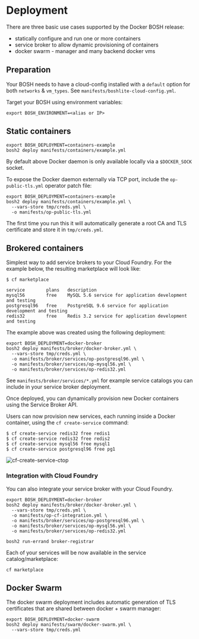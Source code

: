 # Deployment

There are three basic use cases supported by the Docker BOSH release:

* statically configure and run one or more containers
* service broker to allow dynamic provisioning of containers
* docker swarm - manager and many backend docker vms

## Preparation

Your BOSH needs to have a cloud-config installed with a `default` option for both `networks` & `vm_types`. See `manifests/boshlite-cloud-config.yml`.

Target your BOSH using environment variables:

```
export BOSH_ENVIRONMENT=<alias or IP>
```

## Static containers

```
export BOSH_DEPLOYMENT=containers-example
bosh2 deploy manifests/containers/example.yml
```

By default above Docker daemon is only available locally via a `$DOCKER_SOCK` socket.

To expose the Docker daemon externally via TCP port, include the `op-public-tls.yml` operator patch file:

```
export BOSH_DEPLOYMENT=containers-example
bosh2 deploy manifests/containers/example.yml \
  --vars-store tmp/creds.yml \
  -o manifests/op-public-tls.yml
```

The first time you run this it will automatically generate a root CA and TLS certificate and store it in `tmp/creds.yml`.

## Brokered containers

Simplest way to add service brokers to your Cloud Foundry. For the example below, the resulting marketplace will look like:

```
$ cf marketplace

service        plans   description
mysql56        free    MySQL 5.6 service for application development and testing
postgresql96   free    PostgreSQL 9.6 service for application development and testing
redis32        free    Redis 3.2 service for application development and testing
```

The example above was created using the following deployment:

```
export BOSH_DEPLOYMENT=docker-broker
bosh2 deploy manifests/broker/docker-broker.yml \
  --vars-store tmp/creds.yml \
  -o manifests/broker/services/op-postgresql96.yml \
  -o manifests/broker/services/op-mysql56.yml \
  -o manifests/broker/services/op-redis32.yml
```

See `manifests/broker/services/*.yml` for example service catalogs you can include in your service broker deployment.

Once deployed, you can dynamically provision new Docker containers using the Service Broker API.

Users can now provision new services, each running inside a Docker container, using the `cf create-service` command:

```
$ cf create-service redis32 free redis1
$ cf create-service redis32 free redis2
$ cf create-service mysql56 free mysql1
$ cf create-service postgresql96 free pg1
```

![cf-create-service-ctop](broker/cf-create-service-ctop.gif)

### Integration with Cloud Foundry

You can also integrate your service broker with your Cloud Foundry.

```
export BOSH_DEPLOYMENT=docker-broker
bosh2 deploy manifests/broker/docker-broker.yml \
  --vars-store tmp/creds.yml \
  -o manifests/op-cf-integration.yml \
  -o manifests/broker/services/op-postgresql96.yml \
  -o manifests/broker/services/op-mysql56.yml \
  -o manifests/broker/services/op-redis32.yml

bosh2 run-errand broker-registrar
```

Each of your services will be now available in the service catalog/marketplace:

```
cf marketplace
```

## Docker Swarm

The docker swarm deployment includes automatic generation of TLS certificates that are shared between docker + swarm manager:

```
export BOSH_DEPLOYMENT=docker-swarm
bosh2 deploy manifests/swarm/docker-swarm.yml \
  --vars-store tmp/creds.yml
```
